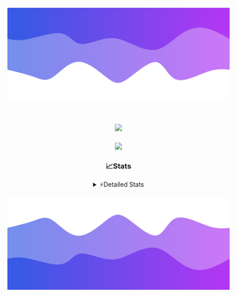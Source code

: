 ![Header](./header.png)
<div align="center">

<h1 align="center">
  <a href="https://git.io/typing-svg">
    <img src="https://readme-typing-svg.herokuapp.com/?lines=Hello,+There!+%F0%9F%91%8B;This+is+chicho.;Owner+on+Ocean;&center=true&size=25">
  </a>
</h1>
  
<p align="center">
  <img src="https://lanyard.cnrad.dev/api/852683595378196480" />
</p>

### 📈Stats
<details>
    <summary> ⚡Detailed Stats</summary>
    <br/>

<!--START_SECTION:waka-->
![Code Time](http://img.shields.io/badge/Code%20Time-1%2C068%20hrs%2045%20mins-blue)

![Profile Views](http://img.shields.io/badge/Profile%20Views-2-blue)

**🐱 My GitHub Data** 

> 📦 188.9 kB Used in GitHub's Storage 
 > 
> 🚫 Not Opted to Hire
 > 
> 📜 15 Public Repositories 
 > 
> 🔑 13 Private Repositories 
 > 
**I'm a Night 🦉** 

```text
🌞 Morning                24 commits          █░░░░░░░░░░░░░░░░░░░░░░░░   04.49 % 
🌆 Daytime                72 commits          ███░░░░░░░░░░░░░░░░░░░░░░   13.46 % 
🌃 Evening                239 commits         ███████████░░░░░░░░░░░░░░   44.67 % 
🌙 Night                  200 commits         █████████░░░░░░░░░░░░░░░░   37.38 % 
```
📅 **I'm Most Productive on Friday** 

```text
Monday                   29 commits          █░░░░░░░░░░░░░░░░░░░░░░░░   05.42 % 
Tuesday                  116 commits         █████░░░░░░░░░░░░░░░░░░░░   21.68 % 
Wednesday                83 commits          ████░░░░░░░░░░░░░░░░░░░░░   15.51 % 
Thursday                 72 commits          ███░░░░░░░░░░░░░░░░░░░░░░   13.46 % 
Friday                   126 commits         ██████░░░░░░░░░░░░░░░░░░░   23.55 % 
Saturday                 61 commits          ███░░░░░░░░░░░░░░░░░░░░░░   11.40 % 
Sunday                   48 commits          ██░░░░░░░░░░░░░░░░░░░░░░░   08.97 % 
```


📊 **This Week I Spent My Time On** 

```text
🕑︎ Time Zone: America/Argentina/Buenos_Aires

💬 Programming Languages: 
TypeScript               12 hrs 30 mins      ████████████████████████░   95.46 % 
Python                   20 mins             █░░░░░░░░░░░░░░░░░░░░░░░░   02.57 % 
Other                    8 mins              ░░░░░░░░░░░░░░░░░░░░░░░░░   01.03 % 
JavaScript               4 mins              ░░░░░░░░░░░░░░░░░░░░░░░░░   00.57 % 
XML                      2 mins              ░░░░░░░░░░░░░░░░░░░░░░░░░   00.30 % 

🔥 Editors: 
Cursor                   13 hrs 5 mins       █████████████████████████   100.00 % 

🐱‍💻 Projects: 
ocean-backend            13 hrs 5 mins       █████████████████████████   100.00 % 

💻 Operating System: 
Windows                  13 hrs 5 mins       █████████████████████████   100.00 % 
```

**I Mostly Code in JavaScript** 

```text
JavaScript               8 repos             ██████░░░░░░░░░░░░░░░░░░░   24.24 % 
HTML                     7 repos             █████░░░░░░░░░░░░░░░░░░░░   21.21 % 
TypeScript               4 repos             ███░░░░░░░░░░░░░░░░░░░░░░   12.12 % 
Astro                    2 repos             ██░░░░░░░░░░░░░░░░░░░░░░░   06.06 % 
SCSS                     1 repo              █░░░░░░░░░░░░░░░░░░░░░░░░   03.03 % 
```




 Last Updated on 19/02/2025 02:46:31 UTC
<!--END_SECTION:waka-->
</details>

![Footer](./footer.png)
